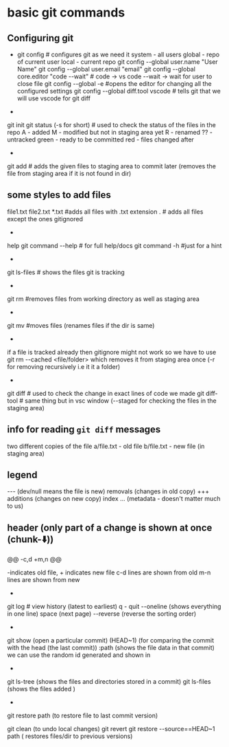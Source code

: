 # basic git commands

## Configuring git

* git config # configures git as we need it
system - all users
global - repo of current user
local - current repo
git config --global user.name "User Name"
git config --global user.email "email"
git config --global core.editor "code --wait" # code -> vs code --wait -> wait for user to close file
git config --global -e #opens the editor for changing all the configured settings
git config --global diff.tool vscode # tells git that we will use vscode for git diff

*
git init
git status (-s for short) # used to check the status of the files in the repo
A - added
M - modified but not in staging area yet
R - renamed
?? - untracked
green - ready to be committed
red - files changed after

*
git add # adds the given files to staging area to commit later 
(removes the file from staging area if it is not found in dir)

## some styles to add files

file1.txt file2.txt
\*.txt #adds all files with .txt extension
. # adds all files except the ones gitignored

*
help
git command --help # for full help/docs
git command -h #just for a hint

*

git ls-files # shows the files git is tracking

*

git rm #removes files from working directory as well as staging area

*

git mv #moves files (renames files if the dir is same)

*

if a file is tracked already then gitignore might not work so we have to use
git rm --cached <file/folder> which removes it from staging area once
(-r for removing recursively i.e it it a folder)

*
git diff # used to check the change in exact lines of code we made
git diff-tool # same thing but in vsc window
(--staged for checking the files in the staging area)

## info for reading `git diff` messages

two different copies of the file
a/file.txt - old file
b/file.txt - new file (in staging area)

## legend

--- (dev/null means the file is new) removals (changes in old copy)
+++ additions (changes on new copy)
index ... (metadata - doesn't matter much to us)

## header (only part of a change is shown at once (chunk-⬇️))

@@ -c,d +m,n @@  

-indicates old file, + indicates new file
c-d lines are shown from old
m-n lines are shown from new

*

git log # view history (latest to earliest)
 q - quit
 --oneline (shows everything in one line)
 space (next page)
 --reverse (reverse the sorting order)

*

 git show (open a particular commit)
 (HEAD~1) (for comparing the commit with the head (the last commit))
 :path (shows the file data in that commit)
 we can use the random id generated and shown in

*

 git ls-tree (shows the files and directories stored in a commit)
 git ls-files (shows the files added )

*

git restore path (to restore file to last commit version)

git clean (to undo local changes)
git revert
git restore --source==HEAD~1 path ( restores files/dir to previous versions)
